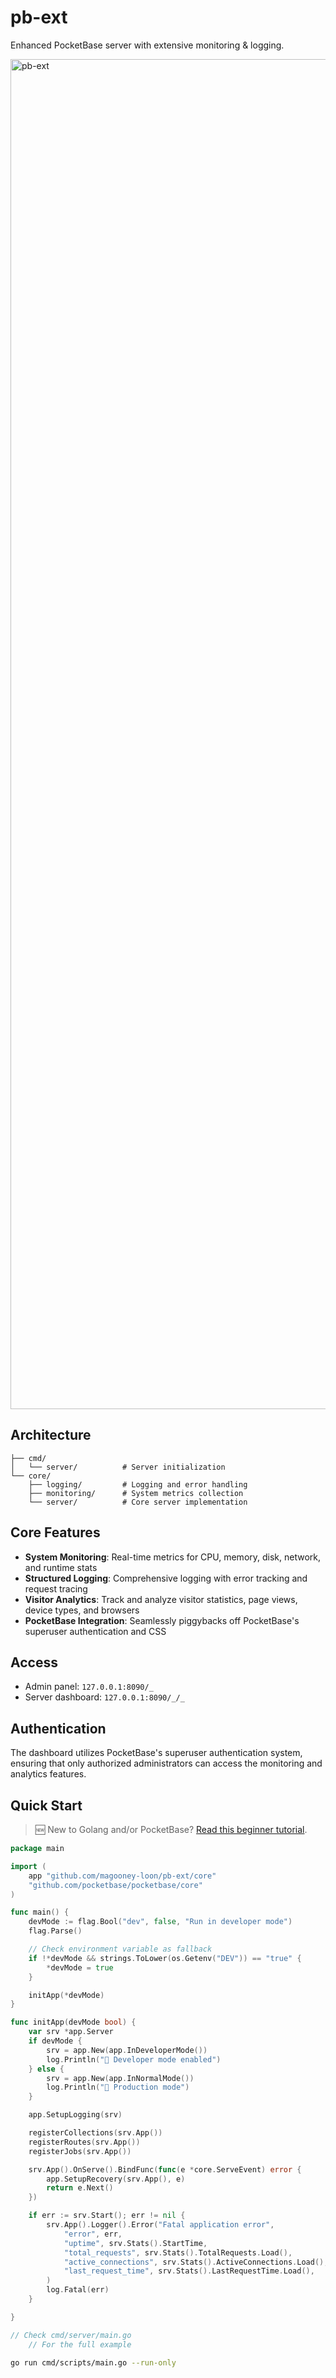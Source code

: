 # pb-ext

Enhanced PocketBase server with extensive monitoring & logging.

<img width="3840" height="2160" alt="pb-ext" src="https://github.com/user-attachments/assets/de7c81a3-c9a0-4e69-a95e-ecd8b13f0b91" />

## Architecture

```
├── cmd/
│   └── server/          # Server initialization
└── core/
    ├── logging/         # Logging and error handling
    ├── monitoring/      # System metrics collection
    └── server/          # Core server implementation

```

## Core Features

- **System Monitoring**: Real-time metrics for CPU, memory, disk, network, and runtime stats
- **Structured Logging**: Comprehensive logging with error tracking and request tracing
- **Visitor Analytics**: Track and analyze visitor statistics, page views, device types, and browsers
- **PocketBase Integration**: Seamlessly piggybacks off PocketBase's superuser authentication and CSS

## Access

- Admin panel: `127.0.0.1:8090/_`
- Server dashboard: `127.0.0.1:8090/_/_`

## Authentication

The dashboard utilizes PocketBase's superuser authentication system, ensuring that only authorized administrators can access the monitoring and analytics features.


## Quick Start

> 🆕 New to Golang and/or PocketBase? [Read this beginner tutorial](TUTORIAL.md).

```go
package main

import (
	app "github.com/magooney-loon/pb-ext/core"
	"github.com/pocketbase/pocketbase/core"
)

func main() {
	devMode := flag.Bool("dev", false, "Run in developer mode")
	flag.Parse()

	// Check environment variable as fallback
	if !*devMode && strings.ToLower(os.Getenv("DEV")) == "true" {
		*devMode = true
	}

	initApp(*devMode)
}

func initApp(devMode bool) {
	var srv *app.Server
	if devMode {
		srv = app.New(app.InDeveloperMode())
		log.Println("🔧 Developer mode enabled")
	} else {
		srv = app.New(app.InNormalMode())
		log.Println("🚀 Production mode")
	}

	app.SetupLogging(srv)

	registerCollections(srv.App())
	registerRoutes(srv.App())
	registerJobs(srv.App())

	srv.App().OnServe().BindFunc(func(e *core.ServeEvent) error {
		app.SetupRecovery(srv.App(), e)
		return e.Next()
	})

	if err := srv.Start(); err != nil {
		srv.App().Logger().Error("Fatal application error",
			"error", err,
			"uptime", srv.Stats().StartTime,
			"total_requests", srv.Stats().TotalRequests.Load(),
			"active_connections", srv.Stats().ActiveConnections.Load(),
			"last_request_time", srv.Stats().LastRequestTime.Load(),
		)
		log.Fatal(err)
	}

}

// Check cmd/server/main.go
	// For the full example
```

```bash
go run cmd/scripts/main.go --run-only
```
